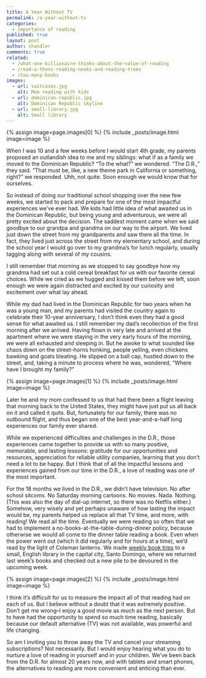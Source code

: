 ```yaml
---
title: A Year Without TV
permalink: /a-year-without-tv
categories:
  - importance of reading
published: true
layout: post
author: chandler
comments: true
related:
  - /what-one-billionaire-thinks-about-the-value-of-reading
  - /read-a-thons-reading-nooks-and-reading-trees
  - /too-many-books
images:
  - url: suitcases.jpg
    alt: Mom reading with kids
  - url: dominican-republic.jpg
    alt: Dominican Republic skyline
  - url: small-library.jpg
    alt: Small library
---
```


{% assign image=page.images[0] %}
{% include _posts/image.html image=image %}

When I was 10 and a few weeks before I would start 4th grade, my parents proposed an outlandish idea to me and my siblings: what if as a family we moved to the Dominican Republic? “To the what?” we wondered. “The D.R.,” they said. “That must be, like, a new theme park in California or something, right?” we responded. Uhh, not quite. Soon enough we would know that for ourselves.

So instead of doing our traditional school shopping over the new few weeks, we started to pack and prepare for one of the most impactful experiences we’ve ever had. We kids had little idea of what awaited us in the Dominican Republic, but being young and adventurous, we were all pretty excited about the decision. The saddest moment came when we said goodbye to our grandpa and grandma on our way to the airport. We lived just down the street from my grandparents and saw them all the time. In fact, they lived just across the street from my elementary school, and during the school year I would go over to my grandma’s for lunch regularly, usually tagging along with several of my cousins.

I still remember that morning as we stopped to say goodbye how my grandma had set out a cold cereal breakfast for us with our favorite cereal choices. While we cried as we hugged and kissed them before we left, soon enough we were again distracted and excited by our curiosity and excitement over what lay ahead.

While my dad had lived in the Dominican Republic for two years when he was a young man, and my parents had visited the country again to celebrate their 10-year anniversary, I don’t think even they had a good sense for what awaited us. I still remember my dad’s recollection of the first morning after we arrived. Having flown in very late and arrived at the apartment where we were staying in the very early hours of the morning, we were all exhausted and sleeping in. But he awoke to what sounded like chaos down on the street–horns honking, people yelling, even chickens bawking and goats bleating. He slipped on a ball cap, hustled down to the street, and, taking a minute to process where he was, wondered, “Where have I brought my family?”

{% assign image=page.images[1] %}
{% include _posts/image.html image=image %}

Later he and my mom confessed to us that had there been a flight leaving that morning back to the United States, they might have just put us all back on it and called it quits. But, fortunately for our family, there was no outbound flight, and thus began one of the best year-and-a-half long experiences our family ever shared.

While we experienced difficulties and challenges in the D.R., those experiences came together to provide us with so many positive, memorable, and lasting lessons: gratitude for our opportunities and resources, appreciation for reliable utility companies, learning that you don’t need a lot to be happy. But I think that of all the impactful lessons and experiences gained from our time in the D.R., a love of reading was one of the most important.

For the 18 months we lived in the D.R., we didn’t have television. No after school sitcoms. No Saturday morning cartoons. No movies. Nada. Nothing. (This was also the day of dial-up internet, so there was no Netflix either.) Somehow, very wisely and yet perhaps unaware of how lasting the impact would be, my parents helped us replace all that TV time, and more, with reading! We read all the time. Eventually we were reading so often that we had to implement a no-books-at-the-table-during-dinner policy, because otherwise we would all come to the dinner table reading a book. Even when the power went out (which it did regularly and for hours at a time), we’d read by the light of Coleman lanterns. We made [weekly book trips](http://blog.bookroo.com/my-first-chapter-book/) to a small, English library in the capital city, Santo Domingo, where we returned last week’s books and checked out a new pile to be devoured in the upcoming week.

{% assign image=page.images[2] %}
{% include _posts/image.html image=image %}

I think it’s difficult for us to measure the impact all of that reading had on each of us. But I believe without a doubt that it was extremely positive. Don’t get me wrong–I enjoy a good movie as much as the next person. But to have had the opportunity to spend so much time reading, basically because our default alternative (TV) was not available, was powerful and life changing.

So am I inviting you to throw away the TV and cancel your streaming subscriptions? Not necessarily. But I would enjoy hearing what you do to nurture a love of reading in yourself and in your children. We’ve been back from the D.R. for almost 20 years now, and with tablets and smart phones, the alternatives to reading are more convenient and enticing than ever.